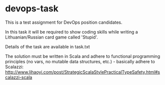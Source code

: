 # devops-task

This is a test assignment for DevOps position candidates.

In this task it will be required to show coding skills while writing a Lithuanian/Russian card game called 'Stupid'.

Details of the task are available in task.txt

The solution must be written in Scala and adhere to functional programming principles (no vars, no mutable data structures, etc.) - basically adhere to Scalazzi: http://www.lihaoyi.com/post/StrategicScalaStylePracticalTypeSafety.html#scalazzi-scala
